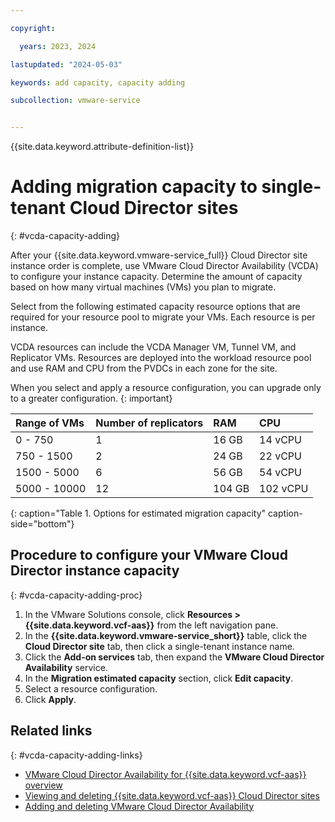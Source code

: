 ```yaml
---

copyright:

  years: 2023, 2024

lastupdated: "2024-05-03"

keywords: add capacity, capacity adding

subcollection: vmware-service


---
```


{{site.data.keyword.attribute-definition-list}}

# Adding migration capacity to single-tenant Cloud Director sites
{: #vcda-capacity-adding}

After your {{site.data.keyword.vmware-service_full}} Cloud Director site instance order is complete, use VMware Cloud Director Availability (VCDA) to configure your instance capacity. Determine the amount of capacity based on how many virtual machines (VMs) you plan to migrate.

Select from the following estimated capacity resource options that are required for your resource pool to migrate your VMs. Each resource is per instance.

VCDA resources can include the VCDA Manager VM, Tunnel VM, and Replicator VMs. Resources are deployed into the workload resource pool and use RAM and CPU from the PVDCs in each zone for the site.

When you select and apply a resource configuration, you can upgrade only to a greater configuration.
{: important}

| Range of VMs | Number of replicators | RAM | CPU |
|:--------- |:------- |:--------- |:------- |
| 0 - 750 | 1 | 16 GB | 14 vCPU |
| 750 - 1500 | 2 | 24 GB | 22 vCPU |
| 1500 - 5000 | 6 | 56 GB | 54 vCPU |
| 5000 - 10000 | 12 | 104 GB| 102 vCPU |
{: caption="Table 1. Options for estimated migration capacity" caption-side="bottom"}

## Procedure to configure your VMware Cloud Director instance capacity
{: #vcda-capacity-adding-proc}

1. In the VMware Solutions console, click **Resources > {{site.data.keyword.vcf-aas}}** from the left navigation pane.
2. In the **{{site.data.keyword.vmware-service_short}}** table, click the **Cloud Director site** tab, then click a single-tenant instance name.
3. Click the **Add-on services** tab, then expand the **VMware Cloud Director Availability** service.
4. In the **Migration estimated capacity** section, click **Edit capacity**.
5. Select a resource configuration.
6. Click **Apply**.

## Related links
{: #vcda-capacity-adding-links}

* [VMware Cloud Director Availability for {{site.data.keyword.vcf-aas}} overview](/docs/vmware-service?topic=vmware-service-tenant-vcda)
* [Viewing and deleting {{site.data.keyword.vcf-aas}} Cloud Director sites](/docs/vmware-service?topic=vmware-service-tenant-viewing-sites)
* [Adding and deleting VMware Cloud Director Availability](/docs/vmware-service?topic=vmware-service-vcda-adding-deleting)
